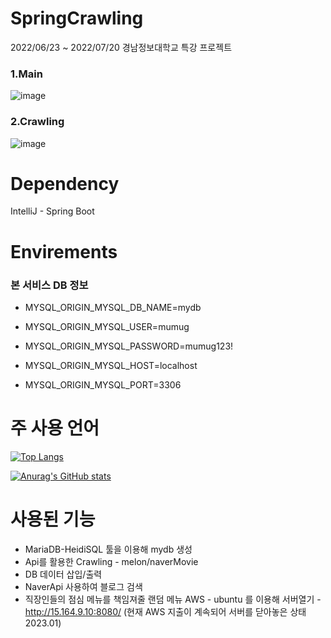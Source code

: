 # SpringCrawling
2022/06/23 ~ 2022/07/20 경남정보대학교 특강 프로젝트

### 1.Main
![image](https://user-images.githubusercontent.com/101167081/191434131-e132ea42-665c-4085-beaf-8b10b731d6e6.png)

### 2.Crawling
![image](https://user-images.githubusercontent.com/101167081/191434500-25fb0fc6-22f6-44ae-8739-bcaab831b9da.png)


# Dependency
IntelliJ - Spring Boot

# Envirements
  ### 본 서비스 DB 정보<br>
* MYSQL_ORIGIN_MYSQL_DB_NAME=mydb

* MYSQL_ORIGIN_MYSQL_USER=mumug

* MYSQL_ORIGIN_MYSQL_PASSWORD=mumug123!

* MYSQL_ORIGIN_MYSQL_HOST=localhost

* MYSQL_ORIGIN_MYSQL_PORT=3306

# 주 사용 언어
[![Top Langs](https://github-readme-stats.vercel.app/api/top-langs/?username=alswo1641)](https://github.com/alswo1641/github-readme-stats)

[![Anurag's GitHub stats](https://github-readme-stats.vercel.app/api?username=alswo1641)](https://github.com/alsow1641/github-readme-stats)

# 사용된 기능 
* MariaDB-HeidiSQL 툴을 이용해 mydb 생성
* Api를 활용한 Crawling - melon/naverMovie
* DB 데이터 삽입/출력
* NaverApi 사용하여 블로그 검색
* 직장인들의 점심 메뉴를 책임져줄 랜덤 메뉴 
AWS - ubuntu 를 이용해 서버열기 - http://15.164.9.10:8080/ (현재 AWS 지출이 계속되어 서버를 닫아놓은 상태 2023.01)
